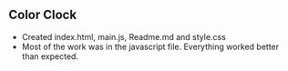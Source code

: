 ## Color Clock

* Created index.html, main.js, Readme.md and style.css
* Most of the work was in the javascript file. Everything worked better than expected. 